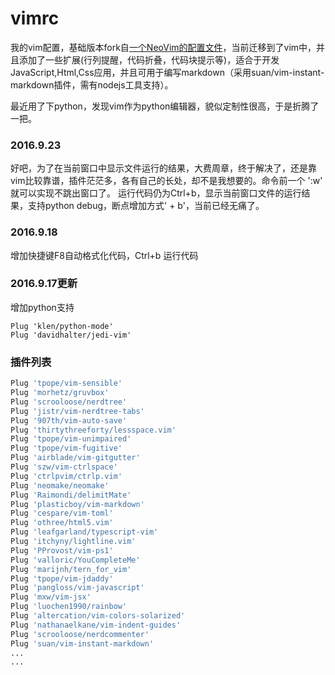vimrc
===

我的vim配置，基础版本fork自[一个NeoVim的配置文件](https://github.com/TyOverby/nvim)，当前迁移到了vim中，并且添加了一些扩展(行列提醒，代码折叠，代码块提示等)，适合于开发JavaScript,Html,Css应用，并且可用于编写markdown（采用suan/vim-instant-markdown插件，需有nodejs工具支持）。

最近用了下python，发现vim作为python编辑器，貌似定制性很高，于是折腾了一把。

### 2016.9.23
好吧，为了在当前窗口中显示文件运行的结果，大费周章，终于解决了，还是靠vim比较靠谱，插件茫茫多，各有自己的长处，却不是我想要的。命令前一个 ':w' 就可以实现不跳出窗口了。
运行代码仍为Ctrl+b，显示当前窗口文件的运行结果，支持python debug，断点增加方式'<leader> + b'，当前已经无痛了。


### 2016.9.18
增加快捷键F8自动格式化代码，Ctrl+b 运行代码

### 2016.9.17更新
增加python支持

```
Plug 'klen/python-mode'
Plug 'davidhalter/jedi-vim'
```


### 插件列表
```bash
Plug 'tpope/vim-sensible'
Plug 'morhetz/gruvbox'
Plug 'scrooloose/nerdtree'
Plug 'jistr/vim-nerdtree-tabs'
Plug '907th/vim-auto-save'
Plug 'thirtythreeforty/lessspace.vim'
Plug 'tpope/vim-unimpaired'
Plug 'tpope/vim-fugitive'
Plug 'airblade/vim-gitgutter'
Plug 'szw/vim-ctrlspace'
Plug 'ctrlpvim/ctrlp.vim'
Plug 'neomake/neomake'
Plug 'Raimondi/delimitMate'
Plug 'plasticboy/vim-markdown'
Plug 'cespare/vim-toml'
Plug 'othree/html5.vim'
Plug 'leafgarland/typescript-vim'
Plug 'itchyny/lightline.vim'
Plug 'PProvost/vim-ps1'
Plug 'valloric/YouCompleteMe'
Plug 'marijnh/tern_for_vim'
Plug 'tpope/vim-jdaddy'
Plug 'pangloss/vim-javascript'
Plug 'mxw/vim-jsx'
Plug 'luochen1990/rainbow'
Plug 'altercation/vim-colors-solarized'
Plug 'nathanaelkane/vim-indent-guides'
Plug 'scrooloose/nerdcommenter'
Plug 'suan/vim-instant-markdown'
...
...
```

